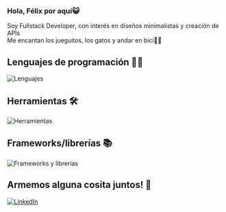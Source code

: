 ### Hola, Félix por aquí😺
Soy Fullstack Developer, con interés en diseños minimalistas y creación de APIs
</br>
Me encantan los jueguitos, los gatos y andar en bici🚴‍♀️

## Lenguajes de programación 👨‍💻
![Lenguajes](https://skillicons.dev/icons?i=js,ts,py,cpp&perline=6)

## Herramientas 🛠
![Herramientas](https://skillicons.dev/icons?i=aws,linux,bash,mongodb,dynamodb,mysql,postgres,prisma,nodejs,npm,terraform,git,vite,html,css,vscode,pycharm,figma&perline=6)

## Frameworks/librerías 📚
![Frameworks y librerías](https://skillicons.dev/icons?i=nextjs,django,react,redux,tailwind,vite&perline=6)

## Armemos alguna cosita juntos! 🤝
[![LinkedIn](https://skillicons.dev/icons?i=linkedin&perline=6)](https://www.linkedin.com/in/felixperez-c/)
